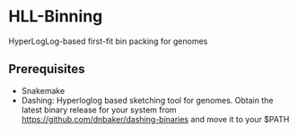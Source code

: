 # HLL-Binning
HyperLogLog-based first-fit bin packing for genomes

## Prerequisites

- Snakemake
- Dashing: Hyperloglog based sketching tool for genomes. Obtain the latest binary release for your system from https://github.com/dnbaker/dashing-binaries and move it to your $PATH